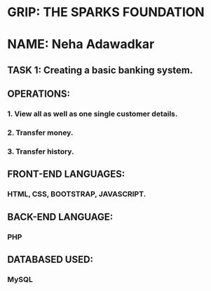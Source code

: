 # GRIP: THE SPARKS FOUNDATION 
# NAME: Neha Adawadkar

## TASK 1: Creating a basic banking system.
## OPERATIONS:
### 1. View all as well as one single customer details.
### 2. Transfer money.
### 3. Transfer history.
## FRONT-END LANGUAGES:
### HTML, CSS, BOOTSTRAP, JAVASCRIPT.
## BACK-END LANGUAGE:
### PHP
## DATABASED USED:
### MySQL
